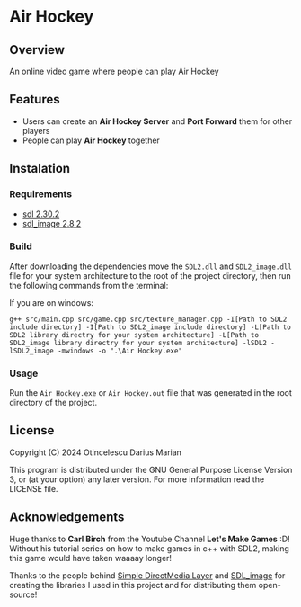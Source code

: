 # Air Hockey

## Overview

An online video game where people can play Air Hockey

## Features

- Users can create an **Air Hockey Server** and **Port Forward** them for other players
- People can play **Air Hockey** together

## Instalation

### Requirements

- [sdl 2.30.2](https://github.com/libsdl-org/SDL/releases/tag/release-2.30.2)
- [sdl_image 2.8.2](https://github.com/libsdl-org/SDL_image/releases)

### Build

After downloading the dependencies move the `SDL2.dll` and `SDL2_image.dll` file for your system architecture to the root of the project directory, then run the following commands from the terminal:

If you are on windows:
```
g++ src/main.cpp src/game.cpp src/texture_manager.cpp -I[Path to SDL2 include directory] -I[Path to SDL2_image include directory] -L[Path to SDL2 library directry for your system architecture] -L[Path to SDL2_image library directry for your system architecture] -lSDL2 -lSDL2_image -mwindows -o ".\Air Hockey.exe"
```

### Usage

Run the `Air Hockey.exe` or `Air Hockey.out` file that was generated in the root directory of the project.

## License

Copyright (C) 2024 Otincelescu Darius Marian

This program is distributed under the GNU General Purpose License Version 3, or (at your option) any later version.
For more information read the LICENSE file.

## Acknowledgements

Huge thanks to **Carl Birch** from the Youtube Channel **Let's Make Games** :D! Without his tutorial series on how to make games in c++ with SDL2, making this game would have taken waaaay longer!

Thanks to the people behind [Simple DirectMedia Layer](https://www.libsdl.org/) and [SDL_image](https://github.com/libsdl-org/SDL_image/releases) for creating the libraries I used in this project and for distributing them open-source!

